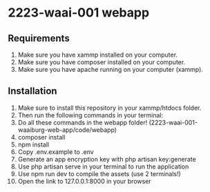 # 2223-waai-001 webapp

## Requirements
1. Make sure you have xammp installed on your computer.
2. Make sure you have composer installed on your computer.
3. Make sure you have apache running on your computer (xammp).

## Installation
1. Make sure to install this repository in your xammp/htdocs folder.
2. Then run the following commands in your terminal:
3. Do all these commands in the webapp folder! (2223-waai-001-waaiburg-web-app/code/webapp)
4. composer install
5. npm install
6. Copy .env.example to .env
7. Generate an app encryption key with php artisan key:generate
8. Use php artisan serve in your terminal to run the application
9. Use npm run dev to compile the assets (use 2 terminals!)
10. Open the link to 127.0.0.1:8000 in your browser